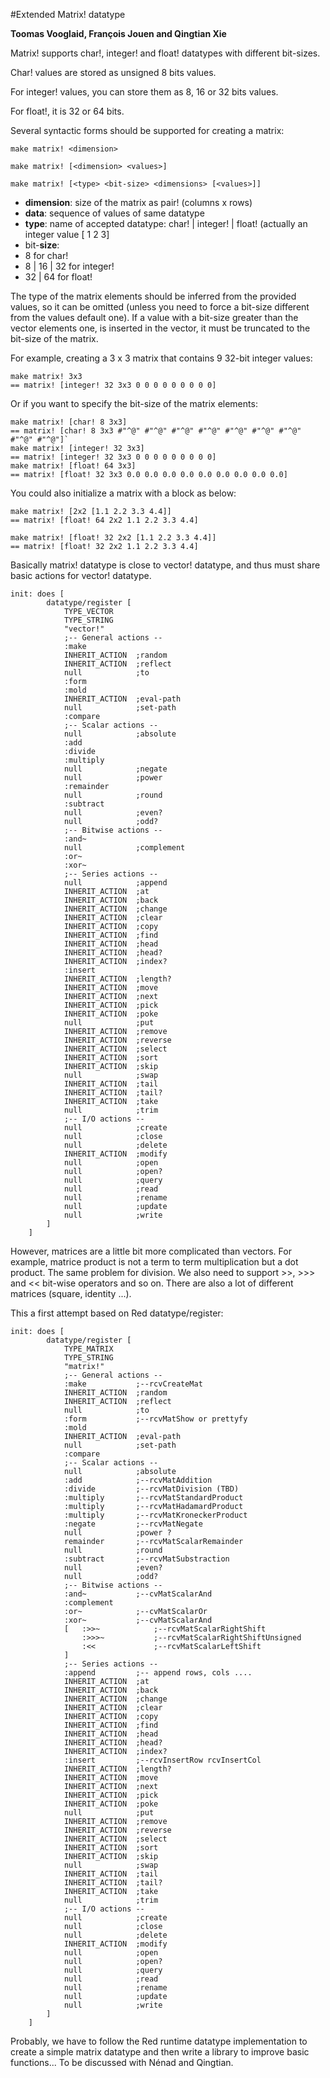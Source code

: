 #Extended Matrix! datatype

**Toomas Vooglaid, François Jouen and Qingtian Xie**

Matrix! supports char!, integer! and float! datatypes with different bit-sizes. 

Char! values are stored as unsigned 8 bits values.

For integer! values, you can store them as 8, 16 or 32 bits values. 

For float!, it is 32 or 64 bits. 

Several syntactic forms should be supported for creating a matrix:

`make matrix! <dimension>`

`make matrix! [<dimension> <values>]`

`make matrix! [<type> <bit-size> <dimensions> [<values>]]`

* **dimension**: size of the matrix as pair! (columns x rows)
* **data**: sequence of values of same datatype
* **type**: name of accepted datatype: char! | integer!  | float! (actually an integer value [ 1 2 3]
* bit-**size**: 
* 8 for char! 
* 8 | 16 | 32 for integer! 
* 32 | 64 for float!
				  
The type of the matrix elements should be inferred from the provided values, so it can be omitted (unless you need to force a bit-size different from the values default one). If a value with a bit-size greater than the vector elements one, is inserted in the vector, it must be truncated to the bit-size of the matrix.


For example, creating a 3 x 3 matrix that contains 9 32-bit integer values:
```
make matrix! 3x3 
== matrix! [integer! 32 3x3 0 0 0 0 0 0 0 0 0]
```
	
Or if you want to specify the bit-size of the matrix elements: 

```
make matrix! [char! 8 3x3]
== matrix! [char! 8 3x3 #"^@" #"^@" #"^@" #"^@" #"^@" #"^@" #"^@" #"^@" #"^@"]`
make matrix! [integer! 32 3x3]
== matrix! [integer! 32 3x3 0 0 0 0 0 0 0 0 0]
make matrix! [float! 64 3x3]
== matrix! [float! 32 3x3 0.0 0.0 0.0 0.0 0.0 0.0 0.0 0.0 0.0]
``` 
    
You could also initialize a matrix with a block as below: 

```
make matrix! [2x2 [1.1 2.2 3.3 4.4]]
== matrix! [float! 64 2x2 1.1 2.2 3.3 4.4]

make matrix! [float! 32 2x2 [1.1 2.2 3.3 4.4]]
== matrix! [float! 32 2x2 1.1 2.2 3.3 4.4]
```


Basically matrix! datatype is close to vector! datatype, and thus must share basic actions for vector! datatype.

```
init: does [
		datatype/register [
			TYPE_VECTOR
			TYPE_STRING
			"vector!"
			;-- General actions --
			:make
			INHERIT_ACTION	;random
			INHERIT_ACTION	;reflect
			null			;to
			:form
			:mold
			INHERIT_ACTION	;eval-path
			null			;set-path
			:compare
			;-- Scalar actions --
			null			;absolute
			:add
			:divide
			:multiply
			null			;negate
			null			;power
			:remainder
			null			;round
			:subtract
			null			;even?
			null			;odd?
			;-- Bitwise actions --
			:and~
			null			;complement
			:or~
			:xor~
			;-- Series actions --
			null			;append
			INHERIT_ACTION	;at
			INHERIT_ACTION	;back
			INHERIT_ACTION	;change
			INHERIT_ACTION	;clear
			INHERIT_ACTION	;copy
			INHERIT_ACTION	;find
			INHERIT_ACTION	;head
			INHERIT_ACTION	;head?
			INHERIT_ACTION	;index?
			:insert
			INHERIT_ACTION	;length?
			INHERIT_ACTION	;move
			INHERIT_ACTION	;next
			INHERIT_ACTION	;pick
			INHERIT_ACTION	;poke
			null			;put
			INHERIT_ACTION	;remove
			INHERIT_ACTION	;reverse
			INHERIT_ACTION	;select
			INHERIT_ACTION	;sort
			INHERIT_ACTION	;skip
			null			;swap
			INHERIT_ACTION	;tail
			INHERIT_ACTION	;tail?
			INHERIT_ACTION	;take
			null			;trim
			;-- I/O actions --
			null			;create
			null			;close
			null			;delete
			INHERIT_ACTION	;modify
			null			;open
			null			;open?
			null			;query
			null			;read
			null			;rename
			null			;update
			null			;write
		]
	]
```
However, matrices are a little bit more complicated than vectors. 
For example, matrice product is not a term to term multiplication but a dot product. The same problem for division. We also need to support >>, >>> and << bit-wise operators and so on. There are also a lot of different matrices (square, identity ...).

This a first attempt based on Red datatype/register:

```
init: does [
		datatype/register [
			TYPE_MATRIX
			TYPE_STRING
			"matrix!"
			;-- General actions --
			:make			;--rcvCreateMat
			INHERIT_ACTION	;random
			INHERIT_ACTION	;reflect
			null			;to
			:form			;--rcvMatShow or prettyfy
			:mold
			INHERIT_ACTION	;eval-path
			null			;set-path
			:compare
			;-- Scalar actions --
			null			;absolute
			:add			;--rcvMatAddition			
			:divide			;--rcvMatDivision (TBD)
			:multiply		;--rcvMatStandardProduct
			:multiply		;--rcvMatHadamardProduct
			:multiply		;--rcvMatKroneckerProduct
			:negate			;--rcvMatNegate
			null			;power ?
			remainder		;--rcvMatScalarRemainder
			null			;round
			:subtract		;--rcvMatSubstraction
			null			;even?
			null			;odd?
			;-- Bitwise actions --
			:and~			;--cvMatScalarAnd
			:complement
			:or~			;--cvMatScalarOr
			:xor~			;--cvMatScalarAnd		
			[	:>>~			;--rcvMatScalarRightShift
				:>>>~			;--rcvMatScalarRightShiftUnsigned
				:<<				;--rcvMatScalarLeftShift
			]
			;-- Series actions --
			:append			;-- append rows, cols ....
			INHERIT_ACTION	;at
			INHERIT_ACTION	;back
			INHERIT_ACTION	;change
			INHERIT_ACTION	;clear
			INHERIT_ACTION	;copy
			INHERIT_ACTION	;find
			INHERIT_ACTION	;head
			INHERIT_ACTION	;head?
			INHERIT_ACTION	;index?
			:insert			;--rcvInsertRow rcvInsertCol
			INHERIT_ACTION	;length?
			INHERIT_ACTION	;move
			INHERIT_ACTION	;next
			INHERIT_ACTION	;pick
			INHERIT_ACTION	;poke
			null			;put
			INHERIT_ACTION	;remove
			INHERIT_ACTION	;reverse
			INHERIT_ACTION	;select
			INHERIT_ACTION	;sort
			INHERIT_ACTION	;skip
			null			;swap
			INHERIT_ACTION	;tail
			INHERIT_ACTION	;tail?
			INHERIT_ACTION	;take
			null			;trim
			;-- I/O actions --
			null			;create
			null			;close
			null			;delete
			INHERIT_ACTION	;modify
			null			;open
			null			;open?
			null			;query
			null			;read
			null			;rename
			null			;update
			null			;write
		]
	]
```

Probably, we have to follow the Red runtime datatype implementation to create a simple matrix datatype and then write a library to improve basic functions... To be discussed with Nénad and Qingtian.


